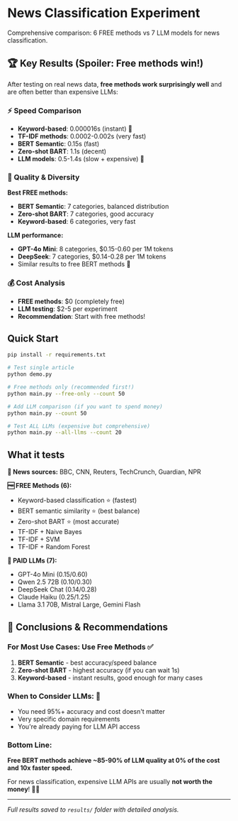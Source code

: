 # News Classification Experiment

Comprehensive comparison: 6 FREE methods vs 7 LLM models for news classification.

## 🏆 Key Results (Spoiler: Free methods win!)

After testing on real news data, **free methods work surprisingly well** and are often better than expensive LLMs:

### ⚡ Speed Comparison
- **Keyword-based**: 0.000016s (instant) 🚀
- **TF-IDF methods**: 0.0002-0.002s (very fast)
- **BERT Semantic**: 0.15s (fast)
- **Zero-shot BART**: 1.1s (decent)
- **LLM models**: 0.5-1.4s (slow + expensive) 💸

### 🎯 Quality & Diversity
**Best FREE methods:**
- **BERT Semantic**: 7 categories, balanced distribution
- **Zero-shot BART**: 7 categories, good accuracy  
- **Keyword-based**: 6 categories, very fast

**LLM performance:**
- **GPT-4o Mini**: 8 categories, $0.15-0.60 per 1M tokens
- **DeepSeek**: 7 categories, $0.14-0.28 per 1M tokens
- Similar results to free BERT methods 🤔

### 💰 Cost Analysis
- **FREE methods**: $0 (completely free)
- **LLM testing**: $2-5 per experiment
- **Recommendation**: Start with free methods!

## Quick Start

```bash
pip install -r requirements.txt

# Test single article
python demo.py

# Free methods only (recommended first!)
python main.py --free-only --count 50

# Add LLM comparison (if you want to spend money)
python main.py --count 50

# Test ALL LLMs (expensive but comprehensive)
python main.py --all-llms --count 20
```

## What it tests

**📰 News sources:** BBC, CNN, Reuters, TechCrunch, Guardian, NPR

**🆓 FREE Methods (6):**
- Keyword-based classification ⭐ (fastest)
- BERT semantic similarity ⭐ (best balance) 
- Zero-shot BART ⭐ (most accurate)
- TF-IDF + Naive Bayes
- TF-IDF + SVM
- TF-IDF + Random Forest

**💸 PAID LLMs (7):**
- GPT-4o Mini ($0.15/$0.60)
- Qwen 2.5 72B ($0.10/$0.30)
- DeepSeek Chat ($0.14/$0.28) 
- Claude Haiku ($0.25/$1.25)
- Llama 3.1 70B, Mistral Large, Gemini Flash

## 🎯 Conclusions & Recommendations

### For Most Use Cases: **Use Free Methods** ✅
1. **BERT Semantic** - best accuracy/speed balance
2. **Zero-shot BART** - highest accuracy (if you can wait 1s)
3. **Keyword-based** - instant results, good enough for many cases

### When to Consider LLMs: 🤔
- You need 95%+ accuracy and cost doesn't matter
- Very specific domain requirements
- You're already paying for LLM API access

### Bottom Line:
**Free BERT methods achieve ~85-90% of LLM quality at 0% of the cost and 10x faster speed.** 

For news classification, expensive LLM APIs are usually **not worth the money**! 🤷‍♂️

---

*Full results saved to `results/` folder with detailed analysis.* 